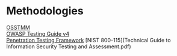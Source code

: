 # Methodologies

[OSSTMM](OSSTMM.3.pdf)</br>
[OWASP Testing Guide v4](OWASP_Testing_Guide_v4.pdf)</br>
[Penetration Testing Framework](http://www.vulnerabilityassessment.co.uk/Penetration%20Test.html)
[NIST 800-115](Technical Guide to Information Security Testing and Assessment.pdf)

